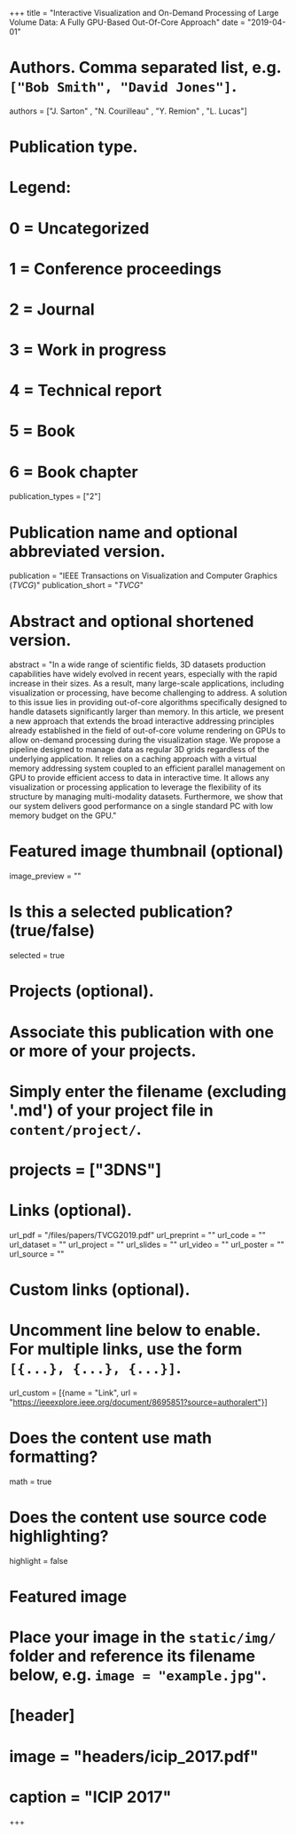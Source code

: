 +++
title = "Interactive Visualization and On-Demand Processing of Large Volume Data: A Fully GPU-Based Out-Of-Core Approach"
date = "2019-04-01"

# Authors. Comma separated list, e.g. `["Bob Smith", "David Jones"]`.
authors = ["J. Sarton" , "N. Courilleau" , "Y. Remion" , "L. Lucas"]

# Publication type.
# Legend:
# 0 = Uncategorized
# 1 = Conference proceedings
# 2 = Journal
# 3 = Work in progress
# 4 = Technical report
# 5 = Book
# 6 = Book chapter
publication_types = ["2"]

# Publication name and optional abbreviated version.
publication = "IEEE Transactions on Visualization and Computer Graphics (*TVCG*)"
publication_short = "*TVCG*"

# Abstract and optional shortened version.
abstract = "In a wide range of scientific fields, 3D datasets production capabilities have widely evolved in recent years, especially with the rapid increase in their sizes. As a result, many large-scale applications, including visualization or processing, have become challenging to address. A solution to this issue lies in providing out-of-core algorithms specifically designed to handle datasets significantly larger than memory. In this article, we present a new approach that extends the broad interactive addressing principles already established in the field of out-of-core volume rendering on GPUs to allow on-demand processing during the visualization stage. We propose a pipeline designed to manage data as regular 3D grids regardless of the underlying application. It relies on a caching approach with a virtual memory addressing system coupled to an efficient parallel management on GPU to provide efficient access to data in interactive time. It allows any visualization or processing application to leverage the flexibility of its structure by managing multi-modality datasets. Furthermore, we show that our system delivers good performance on a single standard PC with low memory budget on the GPU."

# Featured image thumbnail (optional)
image_preview = ""

# Is this a selected publication? (true/false)
selected = true

# Projects (optional).
#   Associate this publication with one or more of your projects.
#   Simply enter the filename (excluding '.md') of your project file in `content/project/`.
# projects = ["3DNS"]

# Links (optional).
url_pdf = "/files/papers/TVCG2019.pdf"
url_preprint = ""
url_code = ""
url_dataset = ""
url_project = ""
url_slides = ""
url_video = ""
url_poster = ""
url_source = ""

# Custom links (optional).
#   Uncomment line below to enable. For multiple links, use the form `[{...}, {...}, {...}]`.
url_custom = [{name = "Link", url = "https://ieeexplore.ieee.org/document/8695851?source=authoralert"}]

# Does the content use math formatting?
math = true

# Does the content use source code highlighting?
highlight = false

# Featured image
# Place your image in the `static/img/` folder and reference its filename below, e.g. `image = "example.jpg"`.
# [header]
# image = "headers/icip_2017.pdf"
# caption = "ICIP 2017"

+++
